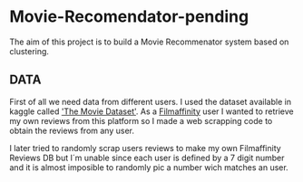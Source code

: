 # Movie-Recomendator-pending
The aim of this project is to build a Movie Recommenator system based on clustering. 

## DATA

First of all we need data from different users. I used the dataset available in kaggle called ['The Movie Dataset'](https://www.kaggle.com/datasets/rounakbanik/the-movies-dataset). As a [Filmaffinity](https://www.filmaffinity.com/es/main.html) user I wanted to retrieve my own reviews 
from this platform so I made a web scrapping code to obtain the reviews from any user. 

I later tried to randomly scrap users reviews to make my own Filmaffinity Reviews DB but I´m unable since each user is defined by a 7 digit number and it is almost imposible to randomly pic a number wich matches an user.


